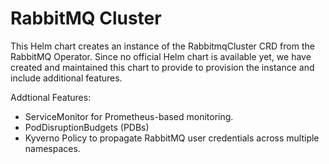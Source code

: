 # RabbitMQ Cluster

This Helm chart creates an instance of the RabbitmqCluster CRD from the RabbitMQ Operator. Since no official Helm chart is available yet, we have created and maintained this chart to provide to provision the instance and include additional features.

Addtional Features:
- ServiceMonitor for Prometheus-based monitoring.
- PodDisruptionBudgets (PDBs)
- Kyverno Policy to propagate RabbitMQ user credentials across multiple namespaces.
